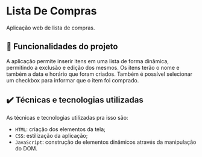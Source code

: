 # Lista De Compras

Aplicação web de lista de compras.

## 🔨 Funcionalidades do projeto

A aplicação permite inserir itens em uma lista de forma dinâmica, permitindo a exclusão e edição dos mesmos. Os itens terão o nome e também a data e horário que foram criados. Também é possível selecionar um checkbox para informar que o item foi comprado.

## ✔️ Técnicas e tecnologias utilizadas

As técnicas e tecnologias utilizadas pra isso são:

-   `HTML`: criação dos elementos da tela;
-   `CSS`: estilização da aplicação;
-   `JavaScript`: construção de elementos dinâmicos através da manipulação do DOM.
